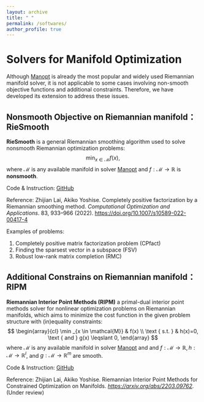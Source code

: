 ```yaml
---
layout: archive
title: " "
permalink: /softwares/
author_profile: true
---
```



# Solvers for Manifold Optimization

Although [Manopt](https://www.manopt.org/tutorial.html) is already the most popular and widely used Riemannian manifold solver, it is not applicable to some cases involving non-smooth objective functions and additional constraints. Therefore, we have developed its extension to address these issues.



## Nonsmooth Objective on Riemannian manifold： RieSmooth

**RieSmooth** is a general Riemannian smoothing algorithm used to solve nonsmooth Riemannian optimization problems:
$$
\min _{x \in \mathcal{M}} f(x),
$$
where $\mathcal{M}$ is any available manifold in solver [Manopt](https://www.manopt.org/tutorial.html) and $f:\mathcal{M} \to \mathbb{R}$ is **nonsmooth**.

Code \& Instruction: [GitHub](https://github.com/GALVINLAI/General-Riemannian-Smoothing-Method)

Reference: Zhijian Lai, Akiko Yoshise. Completely positive factorization by a Riemannian smoothing method. *Computational Optimization and Applications*. 83, 933–966 (2022). https://doi.org/10.1007/s10589-022-00417-4

Examples of problems:

1. Completely positive matrix factorization problem (CPfact)
2. Finding the sparsest vector in a subspace (FSV)
3. Robust low-rank matrix completion (RMC)



## Additional Constrains on Riemannian manifold： RIPM

**Riemannian Interior Point Methods (RIPM)**  a primal-dual interior point methods solver for nonlinear optimization problems on Riemannian manifolds, which aims to minimize the cost function in the given problem structure with (in)equality constraints:
$$
\begin{array}{cl}
\min _{x \in \mathcal{M}} & f(x) \\
\text { s.t. } & h(x)=0, \text { and } g(x) \leqslant 0,
\end{array}
$$
where $\mathcal{M}$ is any available manifold in solver [Manopt](https://www.manopt.org/tutorial.html) and and $f: \mathcal{M} \rightarrow \mathbb{R}, h: \mathcal{M} \rightarrow \mathbb{R}^l$, and $g: \mathcal{M} \rightarrow \mathbb{R}^m$ are smooth. 

Code \& Instruction: [GitHub](https://github.com/GALVINLAI/RIPM)

Reference: Zhijian Lai, Akiko Yoshise. Riemannian Interior Point Methods for Constrained Optimization on Manifolds. *https://arxiv.org/abs/2203.09762*.  (Under review)
